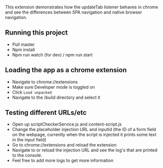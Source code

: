 This extension demonstrates how the updateTab listener behaves in chrome and see the differences between SPA navigation and native browser navigation.

## Running this project

- Pull master
- Npm install
- Npm run watch (for dev) / npm run start

## Loading the app as a chrome extension
- Navigate to chrome://extensions
- Make sure Developer mode is toggled on
- Click `Load unpacked`
- Navigate to the /build directory and select it

## Testing different URLs/etc
- Open up scriptCheckerService.js and content-script.js
- Change the placeholder injection URL and inputId (the ID of a form field on the webpage, currently when the script is injected it prints some text in the input field)
- Go to chrome://extensions and reload the extension
- Navigate to or reload the injection URL and see the log's that are printed to the console.
- Feel free to add more logs to get more information

